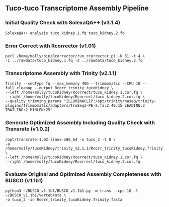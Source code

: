 ## Tuco-tuco Transcriptome Assembly Pipeline 

### Initial Quality Check with SolexaQA++ (v3.1.4)

```
SolexaQA++ analysis tuco_kidney.1.fq tuco_kidney.2.fq
```
### Error Correct with Rcorrector (v1.01)
```
perl /home/molly/bin/Rcorrector/run_rcorrector.pl -k 31 -t 4 \
-1 ../rawdata/tuco_kidney.1.fq -2 ../rawdata/tuco_kidney.2.fq
```
### Transcriptome Assembly with Trinity (v2.1.1) 
```
Trinity --seqType fq --max_memory 40G --trimmomatic --CPU 10 --full_cleanup --output Rcorr_trinity_tucoKidney \
--left /home/molly/tucoKidney/Rcorrect/tuco_kidney.1.cor.fq \
--right /home/molly/tucoKidney/Rcorrect/tuco_kidney.2.cor.fq \
--quality_trimming_params "ILLUMINACLIP:/opt/trinityrnaseq/trinity-plugins/Trimmomatic/adapters/TruSeq3-PE-2.fa:2:40:15 LEADING:2 TRAILING:2 MINLEN:25"
``` 
### Generate Optimized Assembly Including Quality Check with Transrate (v1.0.2)
```
/opt/transrate-1.02-linux-x86_64 -o tuco_2 -t 8 \
-a /home/molly/tucoKidney/trinity_v2.1.1/Rcorr_trinity_tucoKidney.Trinity.fasta \
--left /home/molly/tucoKidney/Rcorrect/tuco_kidney.1.cor.fq \
--right /home/molly/tucoKidney/Rcorrect/tuco_kidney.2.cor.fq  
```
### Evaluate Original and Optimized Assembly Completeness with BUSCO (v1.1b1)
```
python3 ~/BUSCO_v1.1b1/BUSCO_v1.1b1.py -m trans --cpu 10 -l ~/BUSCO_v1.1b1/vertebrata \
-o tuco_2 -in Rcorr_trinity_tucoKidney.Trinity.fasta
```
